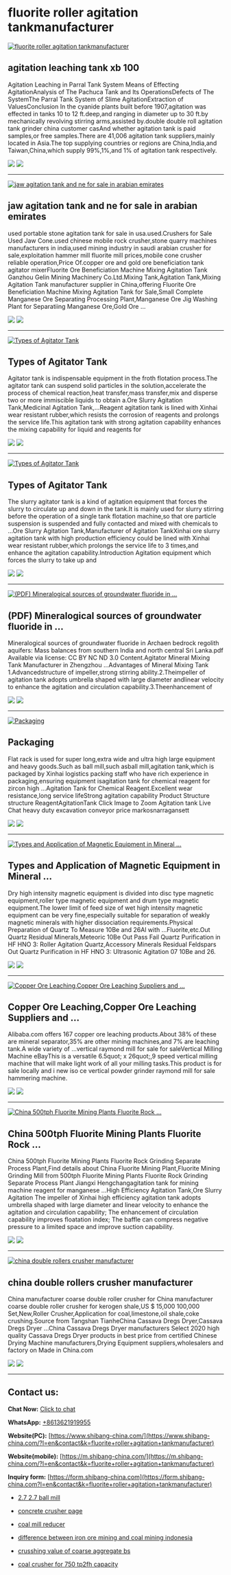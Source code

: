 # fluorite roller agitation tankmanufacturer

<a href="https://swt.shibang-china.com/?l=en&img&k=fluorite+roller+agitation+tankmanufacturer" target="_blank">![fluorite roller agitation tankmanufacturer](http://static.shibang-china.com/all-800x300/1021.jpg)</a>

## agitation leaching tank xb 100
Agitation Leaching in Parral Tank System Means of Effecting AgitationAnalysis of The Pachuca Tank and Its OperationsDefects of The SystemThe Parral Tank System of Slime AgitationExtraction of ValuesConclusion In the cyanide plants built before 1907,agitation was effected in tanks 10 to 12 ft.deep,and ranging in diameter up to 30 ft.by mechanically revolving stirring arms,assisted by.double double roll agitation tank grinder china customer casAnd whether agitation tank is paid samples,or free samples.There are 41,006 agitation tank suppliers,mainly located in Asia.The top supplying countries or regions are China,India,and Taiwan,China,which supply 99%,1%,and 1% of agitation tank respectively.


<a href="https://whatsapp.shibangsoft.com/WhatsApp.php" target="_blank" title="WhatsApp">![](http://static.shibang-china.com/icon/whatsapp.png)</a> <a href="https://swt.shibang-china.com/?l=en&icon&k=fluorite+roller+agitation+tankmanufacturer" target="_blank">![](http://static.shibang-china.com/icon/chat-en.png)</a>

---

<a href="https://swt.shibang-china.com/?l=en&img&k=fluorite+roller+agitation+tankmanufacturer" target="_blank">![jaw agitation tank and ne for sale in arabian emirates](http://static.shibang-china.com/all-800x300/714.jpg)</a>

## jaw agitation tank and ne for sale in arabian emirates
used portable stone agitation tank for sale in usa.used.Crushers for Sale Used Jaw Cone.used chinese mobile rock crusher,stone quarry machines manufacturers in india,used mining industry in saudi arabian crusher for sale,exploitation hammer mill fluorite mill prices,mobile cone crusher reliable operation,Price Of.copper ore and gold ore beneficiation tank agitator mixerFluorite Ore Beneficiation Machine Mixing Agitation Tank Ganzhou Gelin Mining Machinery Co.Ltd.Mixing Tank,Agitation Tank,Mixing Agitation Tank manufacturer supplier in China,offering Fluorite Ore Beneficiation Machine Mixing Agitation Tank for Sale,Small Complete Manganese Ore Separating Processing Plant,Manganese Ore Jig Washing Plant for Separatiing Manganese Ore,Gold Ore …


<a href="https://whatsapp.shibangsoft.com/WhatsApp.php" target="_blank" title="WhatsApp">![](http://static.shibang-china.com/icon/whatsapp.png)</a> <a href="https://swt.shibang-china.com/?l=en&icon&k=fluorite+roller+agitation+tankmanufacturer" target="_blank">![](http://static.shibang-china.com/icon/chat-en.png)</a>

---

<a href="https://swt.shibang-china.com/?l=en&img&k=fluorite+roller+agitation+tankmanufacturer" target="_blank">![Types of Agitator Tank](http://static.shibang-china.com/all-800x300/625.jpg)</a>

## Types of Agitator Tank
Agitator tank is indispensable equipment in the froth flotation process.The agitator tank can suspend solid particles in the solution,accelerate the process of chemical reaction,heat transfer,mass transfer,mix and disperse two or more immiscible liquids to obtain a.Ore Slurry Agitation Tank,Medicinal Agitation Tank,…Reagent agitation tank is lined with Xinhai wear resistant rubber,which resists the corrosion of reagents and prolongs the service life.This agitation tank with strong agitation capability enhances the mixing capability for liquid and reagents for


<a href="https://whatsapp.shibangsoft.com/WhatsApp.php" target="_blank" title="WhatsApp">![](http://static.shibang-china.com/icon/whatsapp.png)</a> <a href="https://swt.shibang-china.com/?l=en&icon&k=fluorite+roller+agitation+tankmanufacturer" target="_blank">![](http://static.shibang-china.com/icon/chat-en.png)</a>

---

<a href="https://swt.shibang-china.com/?l=en&img&k=fluorite+roller+agitation+tankmanufacturer" target="_blank">![Types of Agitator Tank](http://static.shibang-china.com/all-800x300/845.jpg)</a>

## Types of Agitator Tank
The slurry agitator tank is a kind of agitation equipment that forces the slurry to circulate up and down in the tank.It is mainly used for slurry stirring before the operation of a single tank flotation machine,so that ore particle suspension is suspended and fully contacted and mixed with chemicals to …Ore Slurry Agitation Tank,Manufacturer of Agitation TankXinhai ore slurry agitation tank with high production efficiency could be lined with Xinhai wear resistant rubber,which prolongs the service life to 3 times,and enhance the agitation capability.Introduction Agitation equipment which forces the slurry to take up and


<a href="https://whatsapp.shibangsoft.com/WhatsApp.php" target="_blank" title="WhatsApp">![](http://static.shibang-china.com/icon/whatsapp.png)</a> <a href="https://swt.shibang-china.com/?l=en&icon&k=fluorite+roller+agitation+tankmanufacturer" target="_blank">![](http://static.shibang-china.com/icon/chat-en.png)</a>

---

<a href="https://swt.shibang-china.com/?l=en&img&k=fluorite+roller+agitation+tankmanufacturer" target="_blank">![(PDF) Mineralogical sources of groundwater fluoride in …](http://static.shibang-china.com/all-800x300/552.jpg)</a>

## (PDF) Mineralogical sources of groundwater fluoride in …
Mineralogical sources of groundwater fluoride in Archaen bedrock regolith aquifers: Mass balances from southern India and north central Sri Lanka.pdf Available via license: CC BY NC ND 3.0 Content.Agitator Mineral Mixing Tank Manufacturer in Zhengzhou …Advantages of Mineral Mixing Tank 1.Advancedstructure of impeller,strong stirring ability.2.Theimpeller of agitation tank adopts umbrella shaped with large diameter andlinear velocity to enhance the agitation and circulation capability.3.Theenhancement of


<a href="https://whatsapp.shibangsoft.com/WhatsApp.php" target="_blank" title="WhatsApp">![](http://static.shibang-china.com/icon/whatsapp.png)</a> <a href="https://swt.shibang-china.com/?l=en&icon&k=fluorite+roller+agitation+tankmanufacturer" target="_blank">![](http://static.shibang-china.com/icon/chat-en.png)</a>

---

<a href="https://swt.shibang-china.com/?l=en&img&k=fluorite+roller+agitation+tankmanufacturer" target="_blank">![Packaging](http://static.shibang-china.com/all-800x300/1431.jpg)</a>

## Packaging
Flat rack is used for super long,extra wide and ultra high large equipment and heavy goods.Such as ball mill,such asball mill,agitation tank,which is packaged by Xinhai logistics packing staff who have rich experience in packaging,ensuring equipment isagitation tank for chemical reagent for zircon high …Agitation Tank for Chemical Reagent.Excellent wear resistance,long service lifeStrong agitation capability Product Structure structure ReagentAgitationTank Click Image to Zoom Agitation tank Live Chat heavy duty excavation conveyor price markosnarragansett


<a href="https://whatsapp.shibangsoft.com/WhatsApp.php" target="_blank" title="WhatsApp">![](http://static.shibang-china.com/icon/whatsapp.png)</a> <a href="https://swt.shibang-china.com/?l=en&icon&k=fluorite+roller+agitation+tankmanufacturer" target="_blank">![](http://static.shibang-china.com/icon/chat-en.png)</a>

---

<a href="https://swt.shibang-china.com/?l=en&img&k=fluorite+roller+agitation+tankmanufacturer" target="_blank">![Types and Application of Magnetic Equipment in Mineral …](http://static.shibang-china.com/all-800x300/546.jpg)</a>

## Types and Application of Magnetic Equipment in Mineral …
Dry high intensity magnetic equipment is divided into disc type magnetic equipment,roller type magnetic equipment and drum type magnetic equipment.The lower limit of feed size of wet high intensity magnetic equipment can be very fine,especially suitable for separation of weakly magnetic minerals with higher dissociation requirements.Physical Preparation of Quartz To Measure 10Be and 26Al with …Fluorite,etc.Out Quartz Residual Minerals,Meteoric 10Be Out Pass Fail Quartz Purification in HF HNO 3: Roller Agitation Quartz,Accessory Minerals Residual Feldspars Out Quartz Purification in HF HNO 3: Ultrasonic Agitation 07 10Be and 26.


<a href="https://whatsapp.shibangsoft.com/WhatsApp.php" target="_blank" title="WhatsApp">![](http://static.shibang-china.com/icon/whatsapp.png)</a> <a href="https://swt.shibang-china.com/?l=en&icon&k=fluorite+roller+agitation+tankmanufacturer" target="_blank">![](http://static.shibang-china.com/icon/chat-en.png)</a>

---

<a href="https://swt.shibang-china.com/?l=en&img&k=fluorite+roller+agitation+tankmanufacturer" target="_blank">![Copper Ore Leaching,Copper Ore Leaching Suppliers and …](http://static.shibang-china.com/all-800x300/775.jpg)</a>

## Copper Ore Leaching,Copper Ore Leaching Suppliers and …
Alibaba.com offers 167 copper ore leaching products.About 38% of these are mineral separator,35% are other mining machines,and 7% are leaching tank.A wide variety of …vertical raymond mill for sale for saleVertical Milling Machine eBayThis is a versatile 6.5quot; x 26quot;,9 speed vertical milling machine that will make light work of all your milling tasks.This product is for sale locally and i new iso ce vertical powder grinder raymond mill for sale hammering machine.


<a href="https://whatsapp.shibangsoft.com/WhatsApp.php" target="_blank" title="WhatsApp">![](http://static.shibang-china.com/icon/whatsapp.png)</a> <a href="https://swt.shibang-china.com/?l=en&icon&k=fluorite+roller+agitation+tankmanufacturer" target="_blank">![](http://static.shibang-china.com/icon/chat-en.png)</a>

---

<a href="https://swt.shibang-china.com/?l=en&img&k=fluorite+roller+agitation+tankmanufacturer" target="_blank">![China 500tph Fluorite Mining Plants Fluorite Rock …](http://static.shibang-china.com/all-800x300/1121.jpg)</a>

## China 500tph Fluorite Mining Plants Fluorite Rock …
China 500tph Fluorite Mining Plants Fluorite Rock Grinding Separate Process Plant,Find details about China Fluorite Mining Plant,Fluorite Mining Grinding Mill from 500tph Fluorite Mining Plants Fluorite Rock Grinding Separate Process Plant Jiangxi Hengchangagitation tank for mining machine reagent for manganese …High Efficiency Agitation Tank,Ore Slurry Agitation The impeller of Xinhai high efficiency agitation tank adopts umbrella shaped with large diameter and linear velocity to enhance the agitation and circulation capability; The enhancement of circulation capability improves floatation index; The baffle can compress negative pressure to a limited space and improve suction capability.


<a href="https://whatsapp.shibangsoft.com/WhatsApp.php" target="_blank" title="WhatsApp">![](http://static.shibang-china.com/icon/whatsapp.png)</a> <a href="https://swt.shibang-china.com/?l=en&icon&k=fluorite+roller+agitation+tankmanufacturer" target="_blank">![](http://static.shibang-china.com/icon/chat-en.png)</a>

---

<a href="https://swt.shibang-china.com/?l=en&img&k=fluorite+roller+agitation+tankmanufacturer" target="_blank">![china double rollers crusher manufacturer](http://static.shibang-china.com/all-800x300/570.jpg)</a>

## china double rollers crusher manufacturer
China manufacturer coarse double roller crusher for China manufacturer coarse double roller crusher for kerogen shale,US $ 15,000 100,000 Set,New,Roller Crusher,Application for coal,limestone,oil shale,coke crushing.Source from Tangshan TianheChina Cassava Dregs Dryer,Cassava Dregs Dryer …China Cassava Dregs Dryer manufacturers Select 2020 high quality Cassava Dregs Dryer products in best price from certified Chinese Drying Machine manufacturers,Drying Equipment suppliers,wholesalers and factory on Made in China.com


<a href="https://whatsapp.shibangsoft.com/WhatsApp.php" target="_blank" title="WhatsApp">![](http://static.shibang-china.com/icon/whatsapp.png)</a> <a href="https://swt.shibang-china.com/?l=en&icon&k=fluorite+roller+agitation+tankmanufacturer" target="_blank">![](http://static.shibang-china.com/icon/chat-en.png)</a>

---
## Contact us:

**Chat Now:** [Click to chat](https://swt.shibang-china.com?l=en&contact&k=fluorite+roller+agitation+tankmanufacturer)

**WhatsApp:**  [+8613621919955](https://whatsapp.shibangsoft.com/WhatsApp.php)

**Website(PC):** [https://www.shibang-china.com/](https://www.shibang-china.com/?l=en&contact&k=fluorite+roller+agitation+tankmanufacturer)

**Website(mobile):** [https://m.shibang-china.com/](https://m.shibang-china.com/?l=en&contact&k=fluorite+roller+agitation+tankmanufacturer)

**Inquiry form:** [https://form.shibang-china.com](https://form.shibang-china.com?l=en&contact&k=fluorite+roller+agitation+tankmanufacturer)

* [2.7 2.7 ball mill](../169/2.7%202.7%20ball%20mill.md)

* [concrete crusher page](../168/concrete%20crusher%20page.md)

* [coal mill reducer](../161/coal%20mill%20reducer.md)

* [difference between iron ore mining and coal mining indonesia](../165/difference%20between%20iron%20ore%20mining%20and%20coal%20mining%20indonesia.md)

* [crusshing value of coarse aggregate bs](../165/crusshing%20value%20of%20coarse%20aggregate%20bs.md)

* [coal crusher for 750 tp2fh capacity](../167/coal%20crusher%20for%20750%20tp2fh%20capacity.md)